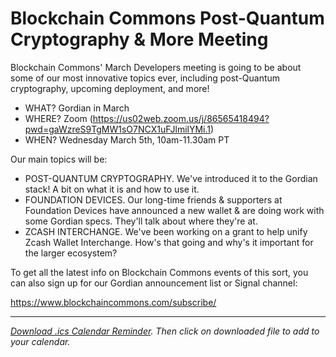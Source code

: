 # Blockchain Commons Post-Quantum Cryptography & More Meeting

Blockchain Commons' March Developers meeting is going to be about some of our most innovative topics ever, including post-Quantum cryptography, upcoming deployment, and more!

* WHAT? Gordian in March
* WHERE? Zoom (https://us02web.zoom.us/j/86565418494?pwd=gaWzreS9TgMW1sO7NCX1uFJlmilYMi.1) 
* WHEN? Wednesday March 5th, 10am-11.30am PT

Our main topics will be:

* POST-QUANTUM CRYPTOGRAPHY. We've introduced it to the Gordian stack! A bit on what it is and how to use it.
* FOUNDATION DEVICES. Our long-time friends & supporters at Foundation Devices have announced a new wallet & are doing work with some Gordian specs. They'll talk about where they're at.
* ZCASH INTERCHANGE. We've been working on a grant to help unify Zcash Wallet Interchange. How's that going and why's it important for the larger ecosystem?

To get all the latest info on Blockchain Commons events of this sort, you can also sign up for our Gordian announcement list or Signal channel:

https://www.blockchaincommons.com/subscribe/

---

*[Download .ics Calendar Reminder](https://developer.blockchaincommons.com/assets/ics/gordian-march-202503.ics). Then click on downloaded file to add to your calendar.*
